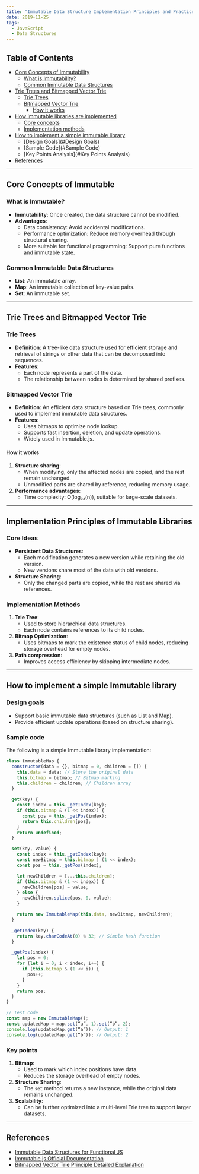 ```yaml
---
title: "Immutable Data Structure Implementation Principles and Practices"
date: 2019-11-25
tags:
  - JavaScript
  - Data Structures
---
```


## Table of Contents

- [Core Concepts of Immutability](#core-concepts-of-immutability)
  - [What is Immutability?](#what-is-immutability)
  - [Common Immutable Data Structures](#common-immutable-data-structures)
- [Trie Trees and Bitmapped Vector Trie](#trie-trees-and-bitmapped-vector-trie)
  - [Trie Trees](#trie-trees)
  - [Bitmapped Vector Trie](#bitmapped-vector-trie)
    - [How it works](#How-it-works)
- [How immutable libraries are implemented](#How-immutable-libraries-are-implemented)
  - [Core concepts](#Core-concepts)
  - [Implementation methods](#Implementation-methods)
- [How to implement a simple immutable library](#How-to-implement-a-simple-immutable-library)
  - [Design Goals](#Design Goals)
  - [Sample Code](#Sample Code)
  - [Key Points Analysis](#Key Points Analysis)
- [References](#References)

---

## Core Concepts of Immutable

### What is Immutable?

- **Immutability**: Once created, the data structure cannot be modified.
- **Advantages**:
  - Data consistency: Avoid accidental modifications.
  - Performance optimization: Reduce memory overhead through structural sharing.
  - More suitable for functional programming: Support pure functions and immutable state.

### Common Immutable Data Structures

- **List**: An immutable array.
- **Map**: An immutable collection of key-value pairs.
- **Set**: An immutable set.

---

## Trie Trees and Bitmapped Vector Trie

### Trie Trees

- **Definition**: A tree-like data structure used for efficient storage and retrieval of strings or other data that can be decomposed into sequences.
- **Features**:
  - Each node represents a part of the data.
  - The relationship between nodes is determined by shared prefixes.

### Bitmapped Vector Trie

- **Definition**: An efficient data structure based on Trie trees, commonly used to implement immutable data structures.
- **Features**:
  - Uses bitmaps to optimize node lookup.
  - Supports fast insertion, deletion, and update operations.
  - Widely used in Immutable.js.

#### How it works

1. **Structure sharing**:
   - When modifying, only the affected nodes are copied, and the rest remain unchanged.
   - Unmodified parts are shared by reference, reducing memory usage.
2. **Performance advantages**:
   - Time complexity: O(log₃₂(n)), suitable for large-scale datasets.

---

## Implementation Principles of Immutable Libraries

### Core Ideas

- **Persistent Data Structures**:
  - Each modification generates a new version while retaining the old version.
  - New versions share most of the data with old versions.
- **Structure Sharing**:
  - Only the changed parts are copied, while the rest are shared via references.

### Implementation Methods

1. **Trie Tree**:
   - Used to store hierarchical data structures.
   - Each node contains references to its child nodes.
2. **Bitmap Optimization**:
   - Uses bitmaps to mark the existence status of child nodes, reducing storage overhead for empty nodes.
3. **Path compression**:
   - Improves access efficiency by skipping intermediate nodes.

---

## How to implement a simple Immutable library

### Design goals

- Support basic immutable data structures (such as List and Map).
- Provide efficient update operations (based on structure sharing).

### Sample code

The following is a simple Immutable library implementation:

```javascript
class ImmutableMap {
  constructor(data = {}, bitmap = 0, children = []) {
    this.data = data; // Store the original data
    this.bitmap = bitmap; // Bitmap marking
    this.children = children; // Children array
  }

  get(key) {
    const index = this._getIndex(key);
    if (this.bitmap & (1 << index)) {
      const pos = this._getPos(index);
      return this.children[pos];
    }
    return undefined;
  }

  set(key, value) {
    const index = this._getIndex(key);
    const newBitmap = this.bitmap | (1 << index);
    const pos = this._getPos(index);

    let newChildren = [...this.children];
    if (this.bitmap & (1 << index)) {
      newChildren[pos] = value;
    } else {
      newChildren.splice(pos, 0, value);
    }

    return new ImmutableMap(this.data, newBitmap, newChildren);
  }

  _getIndex(key) {
    return key.charCodeAt(0) % 32; // Simple hash function
  }

  _getPos(index) {
    let pos = 0;
    for (let i = 0; i < index; i++) {
      if (this.bitmap & (1 << i)) {
        pos++;
      }
    }
    return pos;
  }
}

// Test code
const map = new ImmutableMap();
const updatedMap = map.set(“a”, 1).set(“b”, 2);
console.log(updatedMap.get(“a”)); // Output: 1
console.log(updatedMap.get(“b”)); // Output: 2
```

### Key points

1. **Bitmap**:
   - Used to mark which index positions have data.
   - Reduces the storage overhead of empty nodes.
2. **Structure Sharing**:
   - The `set` method returns a new instance, while the original data remains unchanged.
3. **Scalability**:
   - Can be further optimized into a multi-level Trie tree to support larger datasets.

---

## References

- [Immutable Data Structures for Functional JS](http://www.liuyiqi.cn/2017/10/22/immutable-data-structures-for-functional-js/)
- [Immutable.js Official Documentation](https://immutable-js.com/)
- [Bitmapped Vector Trie Principle Detailed Explanation](https://en.wikipedia.org/wiki/Trie)